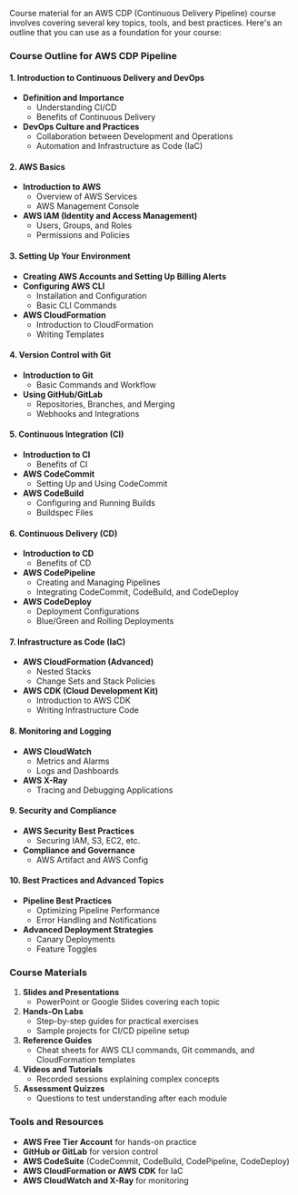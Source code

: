 Course material for an AWS CDP (Continuous Delivery Pipeline) course involves covering several key topics, tools, and best practices. 
Here's an outline that you can use as a foundation for your course:

### Course Outline for AWS CDP Pipeline

#### **1. Introduction to Continuous Delivery and DevOps**
- **Definition and Importance**
  - Understanding CI/CD
  - Benefits of Continuous Delivery
- **DevOps Culture and Practices**
  - Collaboration between Development and Operations
  - Automation and Infrastructure as Code (IaC)

#### **2. AWS Basics**
- **Introduction to AWS**
  - Overview of AWS Services
  - AWS Management Console
- **AWS IAM (Identity and Access Management)**
  - Users, Groups, and Roles
  - Permissions and Policies

#### **3. Setting Up Your Environment**
- **Creating AWS Accounts and Setting Up Billing Alerts**
- **Configuring AWS CLI**
  - Installation and Configuration
  - Basic CLI Commands
- **AWS CloudFormation**
  - Introduction to CloudFormation
  - Writing Templates

#### **4. Version Control with Git**
- **Introduction to Git**
  - Basic Commands and Workflow
- **Using GitHub/GitLab**
  - Repositories, Branches, and Merging
  - Webhooks and Integrations

#### **5. Continuous Integration (CI)**
- **Introduction to CI**
  - Benefits of CI
- **AWS CodeCommit**
  - Setting Up and Using CodeCommit
- **AWS CodeBuild**
  - Configuring and Running Builds
  - Buildspec Files

#### **6. Continuous Delivery (CD)**
- **Introduction to CD**
  - Benefits of CD
- **AWS CodePipeline**
  - Creating and Managing Pipelines
  - Integrating CodeCommit, CodeBuild, and CodeDeploy
- **AWS CodeDeploy**
  - Deployment Configurations
  - Blue/Green and Rolling Deployments

#### **7. Infrastructure as Code (IaC)**
- **AWS CloudFormation (Advanced)**
  - Nested Stacks
  - Change Sets and Stack Policies
- **AWS CDK (Cloud Development Kit)**
  - Introduction to AWS CDK
  - Writing Infrastructure Code

#### **8. Monitoring and Logging**
- **AWS CloudWatch**
  - Metrics and Alarms
  - Logs and Dashboards
- **AWS X-Ray**
  - Tracing and Debugging Applications

#### **9. Security and Compliance**
- **AWS Security Best Practices**
  - Securing IAM, S3, EC2, etc.
- **Compliance and Governance**
  - AWS Artifact and AWS Config

#### **10. Best Practices and Advanced Topics**
- **Pipeline Best Practices**
  - Optimizing Pipeline Performance
  - Error Handling and Notifications
- **Advanced Deployment Strategies**
  - Canary Deployments
  - Feature Toggles

### Course Materials

1. **Slides and Presentations**
   - PowerPoint or Google Slides covering each topic
2. **Hands-On Labs**
   - Step-by-step guides for practical exercises
   - Sample projects for CI/CD pipeline setup
3. **Reference Guides**
   - Cheat sheets for AWS CLI commands, Git commands, and CloudFormation templates
4. **Videos and Tutorials**
   - Recorded sessions explaining complex concepts
5. **Assessment Quizzes**
   - Questions to test understanding after each module

### Tools and Resources

- **AWS Free Tier Account** for hands-on practice
- **GitHub or GitLab** for version control
- **AWS CodeSuite** (CodeCommit, CodeBuild, CodePipeline, CodeDeploy)
- **AWS CloudFormation or AWS CDK** for IaC
- **AWS CloudWatch and X-Ray** for monitoring
